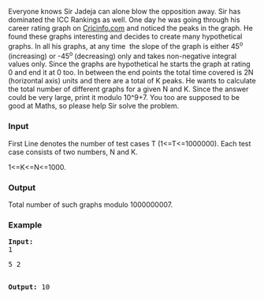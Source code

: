 <p>Everyone knows Sir Jadeja can alone blow the opposition away. Sir has dominated the ICC Rankings as well. One day he was going through his career rating graph on <a href="http://www.espncricinfo.com/ci/content/player/234675.html" target="_blank">Cricinfo.com</a> and noticed the peaks in the graph. He found these graphs interesting and decides to create many hypothetical graphs. In all his graphs, at any time&nbsp; the slope of the graph is either 45<sup>o</sup> (increasing) or -45<sup>o </sup>(decreasing) only and takes non-negative integral values only. Since the graphs are hypothetical he starts the graph at rating 0 and end it at 0 too. In between the end points the total time covered is 2N (horizontal axis) units and there are a total of K peaks. He wants to calculate the total number of different graphs for a given N and K. Since the answer could be very large, print it modulo 10^9+7. You too are supposed to be good at Maths, so please help Sir solve the problem.</p>
<h3>Input</h3>
<p>First Line denotes the number of test cases T (1&lt;=T&lt;=1000000). Each test case consists of two numbers, N and K.</p>
<p>1&lt;=K&lt;=N&lt;=1000.</p>
<h3>Output</h3>
<p>Total number of such graphs modulo 1000000007.</p>
<h3>Example</h3>
<pre><strong>Input:</strong>
1</pre>
<pre>5 2

<strong>Output:</strong>
10</pre>
